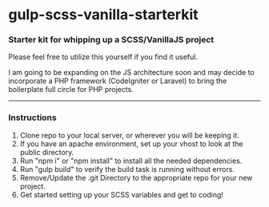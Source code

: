 # gulp-scss-vanilla-starterkit
### Starter kit for whipping up a SCSS/VanillaJS project

Please feel free to utilize this yourself if you find it useful.

I am going to be expanding on the JS architecture soon and may decide to incorporate a PHP framework (CodeIgniter or Laravel) to bring the boilerplate full circle for PHP projects.

***

### Instructions
1. Clone repo to your local server, or wherever you will be keeping it.
2. If you have an apache environment, set up your vhost to look at the public directory.
3. Run "npm i" or "npm install" to install all the needed dependencies.
4. Run "gulp build" to verify the build task is running without errors.
5. Remove/Update the .git Directory to the appropriate repo for your new project.
6. Get started setting up your SCSS variables and get to coding!